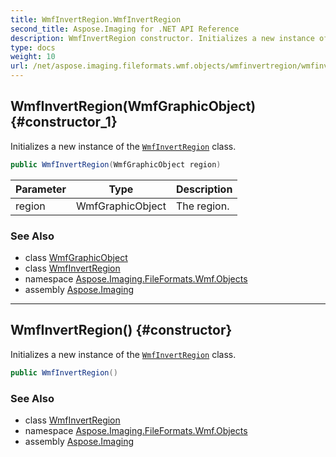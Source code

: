 ```yaml
---
title: WmfInvertRegion.WmfInvertRegion
second_title: Aspose.Imaging for .NET API Reference
description: WmfInvertRegion constructor. Initializes a new instance of the WmfInvertRegion class
type: docs
weight: 10
url: /net/aspose.imaging.fileformats.wmf.objects/wmfinvertregion/wmfinvertregion/
---
```

## WmfInvertRegion(WmfGraphicObject) {#constructor_1}

Initializes a new instance of the [`WmfInvertRegion`](../) class.

```csharp
public WmfInvertRegion(WmfGraphicObject region)
```

| Parameter | Type | Description |
| --- | --- | --- |
| region | WmfGraphicObject | The region. |

### See Also

* class [WmfGraphicObject](../../wmfgraphicobject/)
* class [WmfInvertRegion](../)
* namespace [Aspose.Imaging.FileFormats.Wmf.Objects](../../wmfinvertregion/)
* assembly [Aspose.Imaging](../../../)

---

## WmfInvertRegion() {#constructor}

Initializes a new instance of the [`WmfInvertRegion`](../) class.

```csharp
public WmfInvertRegion()
```

### See Also

* class [WmfInvertRegion](../)
* namespace [Aspose.Imaging.FileFormats.Wmf.Objects](../../wmfinvertregion/)
* assembly [Aspose.Imaging](../../../)


